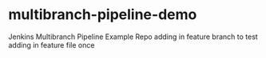 # multibranch-pipeline-demo
Jenkins Multibranch Pipeline Example Repo
adding in feature branch to test
adding in feature file once
